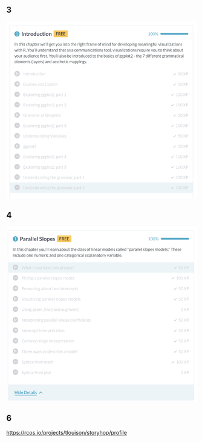 
## 3 
![alt text](images/three.png)
## 4
![alt text](images/four.png)

## 6
https://rcos.io/projects/tlouison/storyhop/profile
